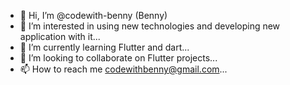 - 👋 Hi, I’m @codewith-benny (Benny)
- 👀 I’m interested in using new technologies and developing new application with it...
- 🌱 I’m currently learning Flutter and dart...
- 💞️ I’m looking to collaborate on Flutter projects...
- 📫 How to reach me codewithbenny@gmail.com...

<!---
codewith-benny/codewith-benny is a ✨ special ✨ repository because its `README.md` (this file) appears on your GitHub profile.
You can click the Preview link to take a look at your changes.
--->
